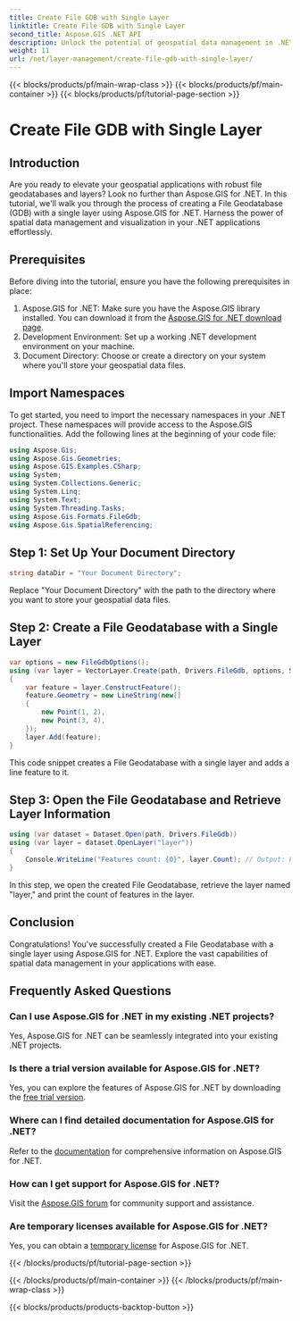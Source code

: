 ```yaml
---
title: Create File GDB with Single Layer
linktitle: Create File GDB with Single Layer
second_title: Aspose.GIS .NET API
description: Unlock the potential of geospatial data management in .NET with Aspose.GIS. Learn how to create File Geodatabases and layers step-by-step. Download now!
weight: 11
url: /net/layer-management/create-file-gdb-with-single-layer/
---
```


{{< blocks/products/pf/main-wrap-class >}}
{{< blocks/products/pf/main-container >}}
{{< blocks/products/pf/tutorial-page-section >}}

# Create File GDB with Single Layer

## Introduction
Are you ready to elevate your geospatial applications with robust file geodatabases and layers? Look no further than Aspose.GIS for .NET. In this tutorial, we'll walk you through the process of creating a File Geodatabase (GDB) with a single layer using Aspose.GIS for .NET. Harness the power of spatial data management and visualization in your .NET applications effortlessly.
## Prerequisites
Before diving into the tutorial, ensure you have the following prerequisites in place:
1. Aspose.GIS for .NET: Make sure you have the Aspose.GIS library installed. You can download it from the [Aspose.GIS for .NET download page](https://releases.aspose.com/gis/net/).
2. Development Environment: Set up a working .NET development environment on your machine.
3. Document Directory: Choose or create a directory on your system where you'll store your geospatial data files.
## Import Namespaces
To get started, you need to import the necessary namespaces in your .NET project. These namespaces will provide access to the Aspose.GIS functionalities. Add the following lines at the beginning of your code file:
```csharp
using Aspose.Gis;
using Aspose.Gis.Geometries;
using Aspose.GIS.Examples.CSharp;
using System;
using System.Collections.Generic;
using System.Linq;
using System.Text;
using System.Threading.Tasks;
using Aspose.Gis.Formats.FileGdb;
using Aspose.Gis.SpatialReferencing;
```
## Step 1: Set Up Your Document Directory
```csharp
string dataDir = "Your Document Directory";
```
Replace "Your Document Directory" with the path to the directory where you want to store your geospatial data files.
## Step 2: Create a File Geodatabase with a Single Layer
```csharp
var options = new FileGdbOptions();
using (var layer = VectorLayer.Create(path, Drivers.FileGdb, options, SpatialReferenceSystem.Wgs84))
{
    var feature = layer.ConstructFeature();
    feature.Geometry = new LineString(new[]
    {
        new Point(1, 2),
        new Point(3, 4),
    });
    layer.Add(feature);
}
```
This code snippet creates a File Geodatabase with a single layer and adds a line feature to it.
## Step 3: Open the File Geodatabase and Retrieve Layer Information
```csharp
using (var dataset = Dataset.Open(path, Drivers.FileGdb))
using (var layer = dataset.OpenLayer("layer"))
{
    Console.WriteLine("Features count: {0}", layer.Count); // Output: Features count: 1
}
```
In this step, we open the created File Geodatabase, retrieve the layer named "layer," and print the count of features in the layer.
## Conclusion
Congratulations! You've successfully created a File Geodatabase with a single layer using Aspose.GIS for .NET. Explore the vast capabilities of spatial data management in your applications with ease.
## Frequently Asked Questions
### Can I use Aspose.GIS for .NET in my existing .NET projects?
Yes, Aspose.GIS for .NET can be seamlessly integrated into your existing .NET projects.
### Is there a trial version available for Aspose.GIS for .NET?
Yes, you can explore the features of Aspose.GIS for .NET by downloading the [free trial version](https://releases.aspose.com/).
### Where can I find detailed documentation for Aspose.GIS for .NET?
Refer to the [documentation](https://reference.aspose.com/gis/net/) for comprehensive information on Aspose.GIS for .NET.
### How can I get support for Aspose.GIS for .NET?
Visit the [Aspose.GIS forum](https://forum.aspose.com/c/gis/33) for community support and assistance.
### Are temporary licenses available for Aspose.GIS for .NET?
Yes, you can obtain a [temporary license](https://purchase.aspose.com/temporary-license/) for Aspose.GIS for .NET.

{{< /blocks/products/pf/tutorial-page-section >}}

{{< /blocks/products/pf/main-container >}}
{{< /blocks/products/pf/main-wrap-class >}}

{{< blocks/products/products-backtop-button >}}
